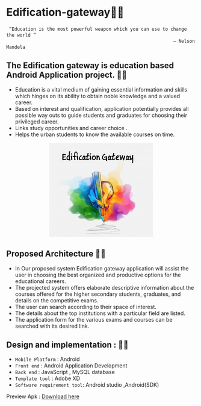 # Edification-gateway:woman_student:

     “Education is the most powerful weapon which you can use to change the world ” 
                                                                  – Nelson Mandela

## The Edification gateway is education based Android Application project. :man_artist:	

 * Education is a vital medium of gaining essential information and skills which hinges on its ability to obtain noble knowledge and a valued career. 
 * Based on interest and qualification, application potentially provides all possible way outs to guide students and graduates for choosing their privileged career. 
 * Links study opportunities and career choice .
 * Helps the urban students to know the available courses on time.

<p align="center">
<img title="Education"   height = 250 src="https://github.com/KrishnaRanjani/Edification-Gateway/blob/2ab701db0e1ac9de37d88842b41528f1ebb6f5b6/Edification%20gateway.JPG"></code> 
</p>
 
## Proposed Architecture :student:


* In Our proposed system Edification gateway application will assist the user in choosing the best organized and productive options for the educational careers.
* The projected system offers elaborate descriptive information about the courses offered for the higher secondary students, graduates, and details on the competitive exams. 
* The user can search according to their space of interest. 
* The details about the top institutions with a particular field are listed. 
* The application form for the various exams and courses can be searched with its desired link.


## Design and implementation : :man_scientist:	

 * `Mobile Platform` : Android 
 * `Front end`       : Android Application Development 
 * `Back end`        : JavaScript , MySQL database
 * `Template tool`   : Adobe XD
 * `Software requirement tool`: Android studio ,Android(SDK)

Preview Apk : [Download here](https://github.com/KrishnaRanjani/Edification-Gateway/blob/6e0dfd566fcbcb57cd91c28aa44bdab645389510/base.apk)
